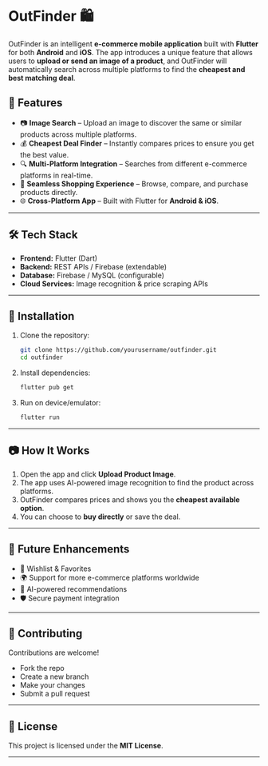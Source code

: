# OutFinder 🛍️

OutFinder is an intelligent **e-commerce mobile application** built with **Flutter** for both **Android** and **iOS**.
The app introduces a unique feature that allows users to **upload or send an image of a product**, and OutFinder will automatically search across multiple platforms to find the **cheapest and best matching deal**.

## 🚀 Features

* 📷 **Image Search** – Upload an image to discover the same or similar products across multiple platforms.
* 💰 **Cheapest Deal Finder** – Instantly compares prices to ensure you get the best value.
* 🔍 **Multi-Platform Integration** – Searches from different e-commerce platforms in real-time.
* 🛒 **Seamless Shopping Experience** – Browse, compare, and purchase products directly.
* 🌐 **Cross-Platform App** – Built with Flutter for **Android & iOS**.

---

## 🛠️ Tech Stack

* **Frontend:** Flutter (Dart)
* **Backend:** REST APIs / Firebase (extendable)
* **Database:** Firebase / MySQL (configurable)
* **Cloud Services:** Image recognition & price scraping APIs

---

## 📲 Installation

1. Clone the repository:

   ```bash
   git clone https://github.com/yourusername/outfinder.git
   cd outfinder
   ```
2. Install dependencies:

   ```bash
   flutter pub get
   ```
3. Run on device/emulator:

   ```bash
   flutter run
   ```

---

## 📷 How It Works

1. Open the app and click **Upload Product Image**.
2. The app uses AI-powered image recognition to find the product across platforms.
3. OutFinder compares prices and shows you the **cheapest available option**.
4. You can choose to **buy directly** or save the deal.

---

## 🔮 Future Enhancements

* 🔖 Wishlist & Favorites
* 🌍 Support for more e-commerce platforms worldwide
* 🤖 AI-powered recommendations
* 🛡️ Secure payment integration

---

## 🤝 Contributing

Contributions are welcome!

* Fork the repo
* Create a new branch
* Make your changes
* Submit a pull request

---

## 📜 License

This project is licensed under the **MIT License**.

---
